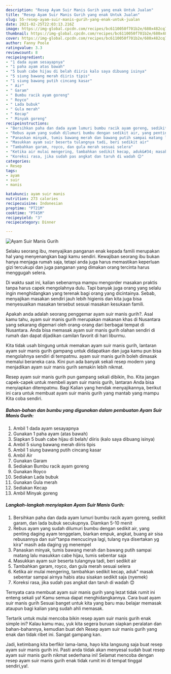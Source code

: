 ```yaml
---
description: "Resep Ayam Suir Manis Gurih yang enak Untuk Jualan"
title: "Resep Ayam Suir Manis Gurih yang enak Untuk Jualan"
slug: 55-resep-ayam-suir-manis-gurih-yang-enak-untuk-jualan
date: 2021-02-25T22:03:13.216Z
image: https://img-global.cpcdn.com/recipes/bc6110050f701b2e/680x482cq70/ayam-suir-manis-gurih-foto-resep-utama.jpg
thumbnail: https://img-global.cpcdn.com/recipes/bc6110050f701b2e/680x482cq70/ayam-suir-manis-gurih-foto-resep-utama.jpg
cover: https://img-global.cpcdn.com/recipes/bc6110050f701b2e/680x482cq70/ayam-suir-manis-gurih-foto-resep-utama.jpg
author: Fanny Poole
ratingvalue: 3.3
reviewcount: 8
recipeingredient:
- "1 dada ayam sesayapnya"
- "1 paha ayam atas bawah"
- "5 buah cabe hijau di belah diiris kalo saya dibuang isinya"
- "5 siung bawang merah diiris tipis"
- "1 siung bawang putih cincang kasar"
- " Air"
- " Garam"
- " Bumbu racik ayam goreng"
- " Royco"
- " Lada bubuk"
- " Gula merah"
- " Kecap"
- " Minyak goreng"
recipeinstructions:
- "Bersihkan paha dan dada ayam lumuri bumbu racik ayam goreng, sedikit garam, dan lada bubuk secukupnya. Diamkan 5-10 menit"
- "Rebus ayam yang sudah dilumuri bumbu dengan sedikit air, yang penting daging ayam tenggelam, biarkan empuk, angkat, buang air sisa rebusannya dan suir&#34;tanpa mencucinya lagi, tulang nya disertakan yg kira&#34; masih ada daging yg menempel"
- "Panaskan minyak, tumis bawang merah dan bawang putih sampai matang lalu masukkan cabe hijau, tumis sebentar saja"
- "Masukkan ayam suir beserta tulangnya tadi, beri sedikit air"
- "Tambahkan garam, royco, dan gula merah sesuai selera"
- "Ketika air mulai mengering, tambahkan sedikit kecap, aduk&#34; masak sebentar sampai airnya habis atau sisakan sedikit saja (nyemek)"
- "Koreksi rasa, jika sudah pas angkat dan taruh di wadah 😊"
categories:
- Resep
tags:
- ayam
- suir
- manis

katakunci: ayam suir manis 
nutrition: 273 calories
recipecuisine: Indonesian
preptime: "PT21M"
cooktime: "PT45M"
recipeyield: "3"
recipecategory: Dinner

---
```



![Ayam Suir Manis Gurih](https://img-global.cpcdn.com/recipes/bc6110050f701b2e/680x482cq70/ayam-suir-manis-gurih-foto-resep-utama.jpg)

Selaku seorang ibu, menyajikan panganan enak kepada famili merupakan hal yang menyenangkan bagi kamu sendiri. Kewajiban seorang ibu bukan hanya menjaga rumah saja, tetapi anda juga harus memastikan keperluan gizi tercukupi dan juga panganan yang dimakan orang tercinta harus menggugah selera.

Di waktu  saat ini, kalian sebenarnya mampu mengorder masakan praktis tanpa harus capek mengolahnya dulu. Tapi banyak juga orang yang selalu ingin menghidangkan yang terenak bagi orang yang dicintainya. Sebab, menyajikan masakan sendiri jauh lebih higienis dan kita juga bisa menyesuaikan masakan tersebut sesuai masakan kesukaan famili. 



Apakah anda adalah seorang penggemar ayam suir manis gurih?. Asal kamu tahu, ayam suir manis gurih merupakan makanan khas di Nusantara yang sekarang digemari oleh orang-orang dari berbagai tempat di Nusantara. Anda bisa memasak ayam suir manis gurih olahan sendiri di rumah dan dapat dijadikan camilan favorit di hari liburmu.

Kita tidak usah bingung untuk memakan ayam suir manis gurih, lantaran ayam suir manis gurih gampang untuk didapatkan dan juga kamu pun bisa mengolahnya sendiri di tempatmu. ayam suir manis gurih boleh dimasak memalui beraneka cara. Kini pun ada banyak sekali resep modern yang menjadikan ayam suir manis gurih semakin lebih nikmat.

Resep ayam suir manis gurih pun gampang sekali dibikin, lho. Kita jangan capek-capek untuk membeli ayam suir manis gurih, lantaran Anda bisa menyiapkan ditempatmu. Bagi Kalian yang hendak menyajikannya, berikut ini cara untuk membuat ayam suir manis gurih yang mantab yang mampu Kita coba sendiri.

<!--inarticleads1-->

##### Bahan-bahan dan bumbu yang digunakan dalam pembuatan Ayam Suir Manis Gurih:

1. Ambil 1 dada ayam sesayapnya
1. Gunakan 1 paha ayam (atas bawah)
1. Siapkan 5 buah cabe hijau di belah/ diiris (kalo saya dibuang isinya)
1. Ambil 5 siung bawang merah diiris tipis
1. Ambil 1 siung bawang putih cincang kasar
1. Ambil  Air
1. Gunakan  Garam
1. Sediakan  Bumbu racik ayam goreng
1. Gunakan  Royco
1. Sediakan  Lada bubuk
1. Gunakan  Gula merah
1. Sediakan  Kecap
1. Ambil  Minyak goreng




<!--inarticleads2-->

##### Langkah-langkah menyiapkan Ayam Suir Manis Gurih:

1. Bersihkan paha dan dada ayam lumuri bumbu racik ayam goreng, sedikit garam, dan lada bubuk secukupnya. Diamkan 5-10 menit
1. Rebus ayam yang sudah dilumuri bumbu dengan sedikit air, yang penting daging ayam tenggelam, biarkan empuk, angkat, buang air sisa rebusannya dan suir&#34;tanpa mencucinya lagi, tulang nya disertakan yg kira&#34; masih ada daging yg menempel
1. Panaskan minyak, tumis bawang merah dan bawang putih sampai matang lalu masukkan cabe hijau, tumis sebentar saja
1. Masukkan ayam suir beserta tulangnya tadi, beri sedikit air
1. Tambahkan garam, royco, dan gula merah sesuai selera
1. Ketika air mulai mengering, tambahkan sedikit kecap, aduk&#34; masak sebentar sampai airnya habis atau sisakan sedikit saja (nyemek)
1. Koreksi rasa, jika sudah pas angkat dan taruh di wadah 😊




Ternyata cara membuat ayam suir manis gurih yang lezat tidak rumit ini enteng sekali ya! Kamu semua dapat menghidangkannya. Cara buat ayam suir manis gurih Sesuai banget untuk kita yang baru mau belajar memasak ataupun bagi kalian yang sudah ahli memasak.

Tertarik untuk mulai mencoba bikin resep ayam suir manis gurih enak simple ini? Kalau kamu mau, yuk kita segera buruan siapkan peralatan dan bahan-bahannya, kemudian buat deh Resep ayam suir manis gurih yang enak dan tidak ribet ini. Sangat gampang kan. 

Jadi, ketimbang kita berfikir lama-lama, hayo kita langsung saja buat resep ayam suir manis gurih ini. Pasti anda tiidak akan menyesal sudah buat resep ayam suir manis gurih nikmat sederhana ini! Selamat mencoba dengan resep ayam suir manis gurih enak tidak rumit ini di tempat tinggal sendiri,ya!.

